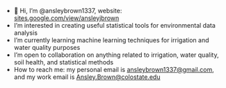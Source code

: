 - 👋 Hi, I’m @ansleybrown1337, website: [sites.google.com/view/ansleyjbrown](sites.google.com/view/ansleyjbrown)
- I’m interested in creating useful statistical tools for environmental data analysis
- I’m currently learning machine learning techniques for irrigation and water quality purposes
- I’m open to collaboration on anything related to irrigation, water quality, soil health, and statistical methods
- How to reach me: my personal email is ansleybrown1337@gmail.com, and my work email is Ansley.Brown@colostate.edu

<!---
ansleybrown1337/ansleybrown1337 is a ✨ special ✨ repository because its `README.md` (this file) appears on your GitHub profile.
You can click the Preview link to take a look at your changes.
--->
